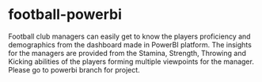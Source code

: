 # football-powerbi
Football club managers can easily get to know the players proficiency and demographics from the dashboard made in PowerBI platform. The insights for the managers are provided from the Stamina, Strength, Throwing and Kicking abilities of the players forming multiple viewpoints for the manager.
Please go to powerbi branch for project.
